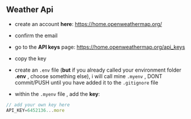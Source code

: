 ## Weather Api

- create an account **here**: https://home.openweathermap.org/

- confirm the email

- go to the  **API keys** page:  https://home.openweathermap.org/api_keys

- copy the key

- create an `.env` file (**but** if you already called your environment folder **.env** , choose something else), i will call mine `.myenv` , DONT commit/PUSH until you have added it to the `.gitignore` file

- within the `.myenv` file , add the **key**:

```javascript
// add your own key here
API_KEY=6452136...more
```